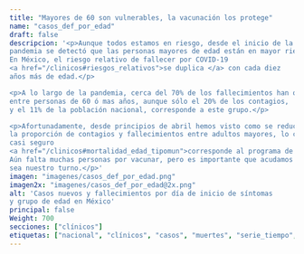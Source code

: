 ```yaml
---
title: "Mayores de 60 son vulnerables, la vacunación los protege"
name: "casos_def_por_edad"
draft: false
descripcion: '<p>Aunque todos estamos en riesgo, desde el inicio de la
pandemia se detectó que las personas mayores de edad están en mayor riesgo.
En México, el riesgo relativo de fallecer por COVID-19
<a href="/clinicos#riesgos_relativos">se duplica </a> con cada diez
años más de edad.</p>

<p>A lo largo de la pandemia, cerca del 70% de los fallecimientos han ocurrido
entre personas de 60 ó mas años, aunque sólo el 20% de los contagios,
y el 11% de la población nacional, corresponde a este grupo.</p>

<p>Afortunadamente, desde principios de abril hemos visto como se reduce
la proporción de contagios y fallecimientos entre adultos mayores, lo cuál
casi seguro
<a href="/clinicos#mortalidad_edad_tipomun">corresponde al programa de vacunación</a>.
Aún falta muchas personas por vacunar, pero es importante que acudamos cuando
sea nuestro turno.</p>'
imagen: "imagenes/casos_def_por_edad.png"
imagen2x: "imagenes/casos_def_por_edad@2x.png"
alt: 'Casos nuevos y fallecimientos por día de inicio de síntomas
y grupo de edad en México'
principal: false
Weight: 700
secciones: ["clínicos"]
etiquetas: ["nacional", "clínicos", "casos", "muertes", "serie_tiempo", "vacunación"]
---
```

